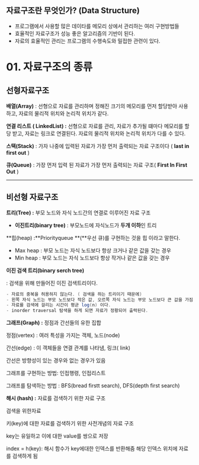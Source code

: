 ## 자료구조란 무엇인가? (Data Structure)

- 프로그램에서 사용할 많은 데이타를 메모리 상에서 관리하는 여러 구현방법들
- 효율적인 자료구조가 성능 좋은 알고리즘의 기반이 된다.
- 자료의 효율적인 관리는 프로그램의 수행속도와 밀접한 관련이 있다.

# 01. 자료구조의 종류

## 선형자료구조

**배열(Array)** : 선형으로 자료를 관리하며 정해진 크기의 메모리를 먼저 할당받아 사용하고, 자료의 물리적 위치와 논리적 위치가 같다.


**연결 리스트 ( LinkedList) :** 선형으로 자료를 관리, 자료가 추가될 떄마다 메모리를 할당 받고, 자료는 링크로 연결된다. 자료의 물리적 위치와 논리적 위치가 다를 수 있다.


**스택(Stack)** : 가자 나중에 입력된 자료가 가장 먼저 출력되는 자료 구조이다 ( **last in first out** )


**큐(Queue)** : 가장 먼저 입력 된 자료가 가장 먼저 출력되는 자료 구조( **First In First Out** ) 

---

## 비선형 자료구조


**트리(Tree) :** 부모 노드와 자식 노드간의 연결로 이루어진 자료 구조


- **이진트리(binary tree)** : 부모노드에 자식노드가 **두개 이하**인 트리

**힙(heap) :**Priorityqueue **(**우선 큐)를 구현하는 것을 힙 이라고 말한다. 

- Max heap : 부모 노드는 자식 노드보다 항상 크거나 같은 값을 갖는 경우
- Min heap : 부모 노드는 자식 노드보다 항상 작거나 같은 값을 갖는 경우


**이진 검색 트리(binary serch tree)**

: 검색을 위해 만들어진 이진 검색트리이다.

```java
- 자료의 중복을 허용하지 않는다. ( 검색을 하는 트리이기 때문에)
- 왼쪽 자식 노드는 부모 노드보다 작은 값, 오르쪽 자식 노드는 부모 노드보다 큰 값을 가짐
- 자료를 검색에 걸리는 시간이 평균 log(n) 이다.
- inorder traversal 탐색을 하게 되면 자료가 정황되어 출력된다.
```

**그래프(Graph) :** 정점과 간선들의 유한 집합 

정점(vertex) : 여러 특성을 가지는 객체, 노드(node)

간선(edge) : 이 객체들을 연결 관계를 나타냄, 링크( link)

간선은 방향성이 있는 경우와 없는 경우가 있음

그래프를 구현하는 방법: 인접행령, 인접리스트

그래프를 탐색하는 방법 : BFS(bread firstt search), DFS(depth first search)


**해시 (hash) :** 자료를 검색하기 위한 자료 구조

검색을 위한자료

키(key)에 대한 자료를 검색하기 위한 사전개념의 자료 구조

key는 유일하고 이에 대한 value를 쌍으로 저장

index = h(key): 해시 함수가 key에대한 인덱스를 반환해줌 해당 인덱스 위치에 자료를 검색하게 됨